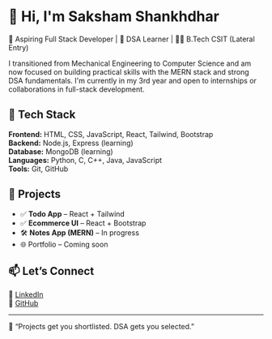 # 👋 Hi, I'm Saksham Shankhdhar

🎯 Aspiring Full Stack Developer | 🧠 DSA Learner | 👨‍🎓 B.Tech CSIT (Lateral Entry)

I transitioned from Mechanical Engineering to Computer Science and am now focused on building practical skills with the MERN stack and strong DSA fundamentals. I'm currently in my 3rd year and open to internships or collaborations in full-stack development.

## 🔧 Tech Stack
**Frontend:** HTML, CSS, JavaScript, React, Tailwind, Bootstrap  
**Backend:** Node.js, Express (learning)  
**Database:** MongoDB (learning)  
**Languages:** Python, C, C++, Java, JavaScript  
**Tools:** Git, GitHub

## 📌 Projects
- ✅ **Todo App** – React + Tailwind  
- ✅ **Ecommerce UI** – React + Bootstrap  
- 🛠️ **Notes App (MERN)** – In progress  
- 🌐 Portfolio – Coming soon

## 📫 Let’s Connect
🔗 [LinkedIn](https://www.linkedin.com/in/saksham-shankhdhar-6b773327)  
🔗 [GitHub](https://github.com/Saksham1110shankhdhar)

---

🧠 “Projects get you shortlisted. DSA gets you selected.”


<!--
**Saksham1110shankhdhar/Saksham1110shankhdhar** is a ✨ _special_ ✨ repository because its `README.md` (this file) appears on your GitHub profile.

Here are some ideas to get you started:

- 🔭 I’m currently working on ...
- 🌱 I’m currently learning ...
- 👯 I’m looking to collaborate on ...
- 🤔 I’m looking for help with ...
- 💬 Ask me about ...
- 📫 How to reach me: ...
- 😄 Pronouns: ...
- ⚡ Fun fact: ...
-->
